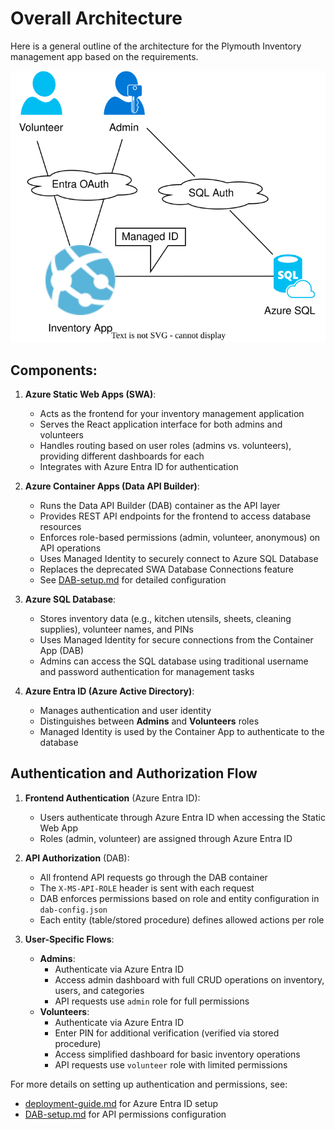 # Overall Architecture

Here is a general outline of the architecture for the Plymouth Inventory management app based on the requirements.

![Architecture Diagram](./assets/overall-arch.drawio.svg)

## Components:

1. **Azure Static Web Apps (SWA)**:
   - Acts as the frontend for your inventory management application
   - Serves the React application interface for both admins and volunteers
   - Handles routing based on user roles (admins vs. volunteers), providing different dashboards for each
   - Integrates with Azure Entra ID for authentication

2. **Azure Container Apps (Data API Builder)**:
   - Runs the Data API Builder (DAB) container as the API layer
   - Provides REST API endpoints for the frontend to access database resources
   - Enforces role-based permissions (admin, volunteer, anonymous) on API operations
   - Uses Managed Identity to securely connect to Azure SQL Database
   - Replaces the deprecated SWA Database Connections feature
   - See [DAB-setup.md](DAB-setup.md) for detailed configuration

3. **Azure SQL Database**:
   - Stores inventory data (e.g., kitchen utensils, sheets, cleaning supplies), volunteer names, and PINs
   - Uses Managed Identity for secure connections from the Container App (DAB)
   - Admins can access the SQL database using traditional username and password authentication for management tasks

4. **Azure Entra ID (Azure Active Directory)**:
   - Manages authentication and user identity
   - Distinguishes between **Admins** and **Volunteers** roles
   - Managed Identity is used by the Container App to authenticate to the database

## Authentication and Authorization Flow

1. **Frontend Authentication** (Azure Entra ID):
   - Users authenticate through Azure Entra ID when accessing the Static Web App
   - Roles (admin, volunteer) are assigned through Azure Entra ID

2. **API Authorization** (DAB):
   - All frontend API requests go through the DAB container
   - The `X-MS-API-ROLE` header is sent with each request
   - DAB enforces permissions based on role and entity configuration in `dab-config.json`
   - Each entity (table/stored procedure) defines allowed actions per role

3. **User-Specific Flows**:
   - **Admins**:
     - Authenticate via Azure Entra ID
     - Access admin dashboard with full CRUD operations on inventory, users, and categories
     - API requests use `admin` role for full permissions
   - **Volunteers**:
     - Authenticate via Azure Entra ID
     - Enter PIN for additional verification (verified via stored procedure)
     - Access simplified dashboard for basic inventory operations
     - API requests use `volunteer` role with limited permissions

For more details on setting up authentication and permissions, see:
- [deployment-guide.md](deployment-guide.md) for Azure Entra ID setup
- [DAB-setup.md](DAB-setup.md) for API permissions configuration

